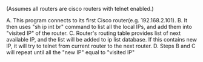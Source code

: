(Assumes all routers are cisco routers with telnet enabled.)

A. This program connects to its first Cisco router(e.g. 192.168.2.101). 
B. It then uses "sh ip int br" command to list all the local IPs, and add them into "visited IP" of the router.
C. Router's routing table provides list of next available IP, and the list will be added to ip list database. If this contains new IP, it will try to telnet from current router to the next router. 
D. Steps B and C will repeat until all the "new IP" equal to "visited IP" 
